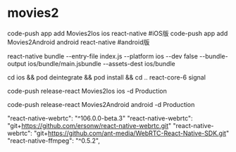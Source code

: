 # movies2
code-push app add Movies2Ios ios react-native  #iOS版
 code-push app add Movies2Android android react-native #android版

react-native bundle --entry-file index.js --platform ios --dev false --bundle-output ios/bundle/main.jsbundle --assets-dest ios/bundle

cd ios && pod deintegrate && pod install && cd ..
react-core-6 signal

code-push release-react Movies2Ios ios -d Production

code-push release-react Movies2Android android -d Production

"react-native-webrtc": "^106.0.0-beta.3"
"react-native-webrtc": "git+https://github.com/ersonw/react-native-webrtc.git"
 "react-native-webrtc": "git+https://github.com/ant-media/WebRTC-React-Native-SDK.git"
"react-native-ffmpeg": "^0.5.2",
